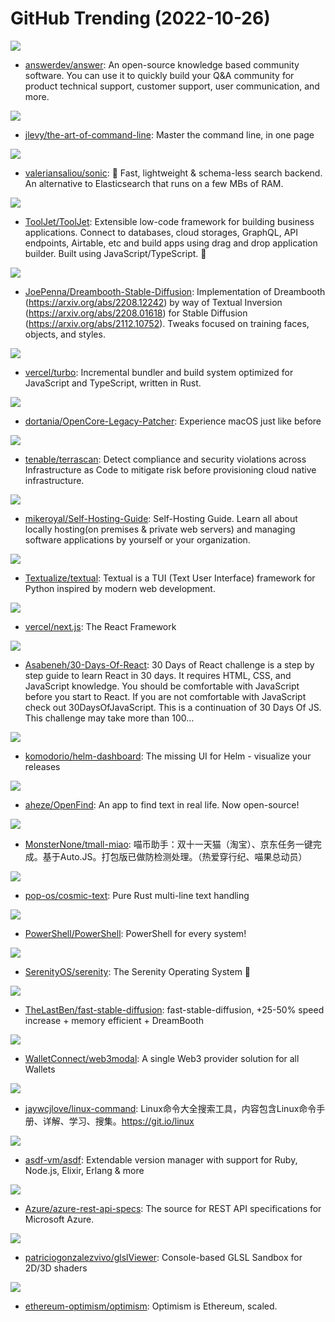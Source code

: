 # GitHub Trending (2022-10-26)

![](https://img.shields.io/badge/Go-New%20286-green?style=flat-square&logo=appveyor)
- [answerdev/answer](https://github.com/answerdev/answer): An open-source knowledge based community software. You can use it to quickly build your Q&A community for product technical support, customer support, user communication, and more.

![](https://img.shields.io/badge/none-New%20586-green?style=flat-square&logo=appveyor)
- [jlevy/the-art-of-command-line](https://github.com/jlevy/the-art-of-command-line): Master the command line, in one page

![](https://img.shields.io/badge/Rust-New%20277-green?style=flat-square&logo=appveyor)
- [valeriansaliou/sonic](https://github.com/valeriansaliou/sonic): 🦔 Fast, lightweight & schema-less search backend. An alternative to Elasticsearch that runs on a few MBs of RAM.

![](https://img.shields.io/badge/JavaScript-New%2066-green?style=flat-square&logo=appveyor)
- [ToolJet/ToolJet](https://github.com/ToolJet/ToolJet): Extensible low-code framework for building business applications. Connect to databases, cloud storages, GraphQL, API endpoints, Airtable, etc and build apps using drag and drop application builder. Built using JavaScript/TypeScript. 🚀

![](https://img.shields.io/badge/Jupyter%20Notebook-New%20107-green?style=flat-square&logo=appveyor)
- [JoePenna/Dreambooth-Stable-Diffusion](https://github.com/JoePenna/Dreambooth-Stable-Diffusion): Implementation of Dreambooth (https://arxiv.org/abs/2208.12242) by way of Textual Inversion (https://arxiv.org/abs/2208.01618) for Stable Diffusion (https://arxiv.org/abs/2112.10752). Tweaks focused on training faces, objects, and styles.

![](https://img.shields.io/badge/Rust-New%202-green?style=flat-square&logo=appveyor)
- [vercel/turbo](https://github.com/vercel/turbo): Incremental bundler and build system optimized for JavaScript and TypeScript, written in Rust.

![](https://img.shields.io/badge/Python-New%20100-green?style=flat-square&logo=appveyor)
- [dortania/OpenCore-Legacy-Patcher](https://github.com/dortania/OpenCore-Legacy-Patcher): Experience macOS just like before

![](https://img.shields.io/badge/Go-New%2077-green?style=flat-square&logo=appveyor)
- [tenable/terrascan](https://github.com/tenable/terrascan): Detect compliance and security violations across Infrastructure as Code to mitigate risk before provisioning cloud native infrastructure.

![](https://img.shields.io/badge/Dockerfile-New%20494-green?style=flat-square&logo=appveyor)
- [mikeroyal/Self-Hosting-Guide](https://github.com/mikeroyal/Self-Hosting-Guide): Self-Hosting Guide. Learn all about locally hosting(on premises & private web servers) and managing software applications by yourself or your organization.

![](https://img.shields.io/badge/Python-New%20306-green?style=flat-square&logo=appveyor)
- [Textualize/textual](https://github.com/Textualize/textual): Textual is a TUI (Text User Interface) framework for Python inspired by modern web development.

![](https://img.shields.io/badge/JavaScript-New%20137-green?style=flat-square&logo=appveyor)
- [vercel/next.js](https://github.com/vercel/next.js): The React Framework

![](https://img.shields.io/badge/JavaScript-New%2086-green?style=flat-square&logo=appveyor)
- [Asabeneh/30-Days-Of-React](https://github.com/Asabeneh/30-Days-Of-React): 30 Days of React challenge is a step by step guide to learn React in 30 days. It requires HTML, CSS, and JavaScript knowledge. You should be comfortable with JavaScript before you start to React. If you are not comfortable with JavaScript check out 30DaysOfJavaScript. This is a continuation of 30 Days Of JS. This challenge may take more than 100…

![](https://img.shields.io/badge/Go-New%2055-green?style=flat-square&logo=appveyor)
- [komodorio/helm-dashboard](https://github.com/komodorio/helm-dashboard): The missing UI for Helm - visualize your releases

![](https://img.shields.io/badge/Swift-New%2067-green?style=flat-square&logo=appveyor)
- [aheze/OpenFind](https://github.com/aheze/OpenFind): An app to find text in real life. Now open-source!

![](https://img.shields.io/badge/JavaScript-New%20194-green?style=flat-square&logo=appveyor)
- [MonsterNone/tmall-miao](https://github.com/MonsterNone/tmall-miao): 喵币助手：双十一天猫（淘宝）、京东任务一键完成。基于Auto.JS。打包版已做防检测处理。（热爱穿行纪、喵果总动员）

![](https://img.shields.io/badge/Rust-New%2044-green?style=flat-square&logo=appveyor)
- [pop-os/cosmic-text](https://github.com/pop-os/cosmic-text): Pure Rust multi-line text handling

![](https://img.shields.io/badge/C%23-New%2041-green?style=flat-square&logo=appveyor)
- [PowerShell/PowerShell](https://github.com/PowerShell/PowerShell): PowerShell for every system!

![](https://img.shields.io/badge/C%2B%2B-New%2045-green?style=flat-square&logo=appveyor)
- [SerenityOS/serenity](https://github.com/SerenityOS/serenity): The Serenity Operating System 🐞

![](https://img.shields.io/badge/Python-New%2091-green?style=flat-square&logo=appveyor)
- [TheLastBen/fast-stable-diffusion](https://github.com/TheLastBen/fast-stable-diffusion): fast-stable-diffusion, +25-50% speed increase + memory efficient + DreamBooth

![](https://img.shields.io/badge/TypeScript-New%2017-green?style=flat-square&logo=appveyor)
- [WalletConnect/web3modal](https://github.com/WalletConnect/web3modal): A single Web3 provider solution for all Wallets

![](https://img.shields.io/badge/Markdown-New%20134-green?style=flat-square&logo=appveyor)
- [jaywcjlove/linux-command](https://github.com/jaywcjlove/linux-command): Linux命令大全搜索工具，内容包含Linux命令手册、详解、学习、搜集。https://git.io/linux

![](https://img.shields.io/badge/Shell-New%2020-green?style=flat-square&logo=appveyor)
- [asdf-vm/asdf](https://github.com/asdf-vm/asdf): Extendable version manager with support for Ruby, Node.js, Elixir, Erlang & more

![](https://img.shields.io/badge/none-New%203-green?style=flat-square&logo=appveyor)
- [Azure/azure-rest-api-specs](https://github.com/Azure/azure-rest-api-specs): The source for REST API specifications for Microsoft Azure.

![](https://img.shields.io/badge/C%2B%2B-New%2016-green?style=flat-square&logo=appveyor)
- [patriciogonzalezvivo/glslViewer](https://github.com/patriciogonzalezvivo/glslViewer): Console-based GLSL Sandbox for 2D/3D shaders

![](https://img.shields.io/badge/Go-New%2021-green?style=flat-square&logo=appveyor)
- [ethereum-optimism/optimism](https://github.com/ethereum-optimism/optimism): Optimism is Ethereum, scaled.

